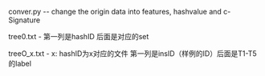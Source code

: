 conver.py  -- change the origin data into features, hashvalue and c-Signature

tree0.txt - 第一列是hashID 后面是对应的set

treeO_x.txt - x: hashID为x对应的文件 第一列是insID（样例的ID）后面是T1-T5的label